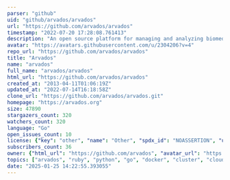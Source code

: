 ```yaml
---
parser: "github"
uid: "github/arvados/arvados"
url: "https://github.com/arvados/arvados"
timestamp: "2022-07-20 17:28:08.761413"
description: "An open source platform for managing and analyzing biomedical big data"
avatar: "https://avatars.githubusercontent.com/u/2304206?v=4"
repo_url: "https://github.com/arvados/arvados"
title: "Arvados"
name: "arvados"
full_name: "arvados/arvados"
html_url: "https://github.com/arvados/arvados"
created_at: "2013-04-11T01:06:19Z"
updated_at: "2022-07-14T16:18:58Z"
clone_url: "https://github.com/arvados/arvados.git"
homepage: "https://arvados.org"
size: 47890
stargazers_count: 320
watchers_count: 320
language: "Go"
open_issues_count: 10
license: {"key": "other", "name": "Other", "spdx_id": "NOASSERTION", "url": null, "node_id": "MDc6TGljZW5zZTA="}
subscribers_count: 36
owner: {"html_url": "https://github.com/arvados", "avatar_url": "https://avatars.githubusercontent.com/u/2304206?v=4", "login": "arvados", "type": "Organization"}
topics: ["arvados", "ruby", "python", "go", "docker", "cluster", "cloud", "cwl", "bigdata", "bioinformatics", "genomics", "workflow", "aws", "gcp", "azure", "workflow-engine"]
date: "2025-01-25 14:22:55.393055"
---
```

